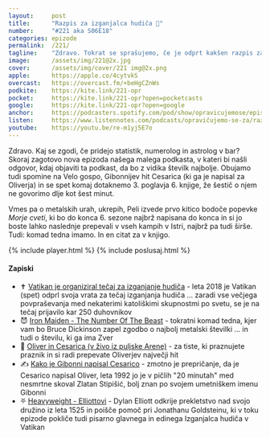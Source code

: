 ```yaml
---
layout: 	post
title:  	"Razpis za izganjalca hudiča 📄"
number: 	"#221 aka S06E18"
categories:	epizode
permalink:	/221/
tagline: 	"Zdravo. Tokrat se sprašujemo, če je odprt kakšen razpis za izganjalca hudiča in v zapiskih ugotovimo, da je Vatikan nazadnje organiziral tečaj leta 2018. Najbrž bo kmalu naslednji."
image:		/assets/img/221@2x.jpg
cover:		/assets/img/cover/221 img@2x.png
apple:		https://apple.co/4cytvkS
overcast:	https://overcast.fm/+beHgCZnWs
podkite:	https://kite.link/221-opr
pocket:		https://kite.link/221-opr?open=pocketcasts
google:		https://kite.link/221-opr?open=google
anchor:		https://podcasters.spotify.com/pod/show/opravicujemose/episodes/Razpis-za-izganjalca-hudia-e2nas1f
listen:		https://www.listennotes.com/podcasts/opravičujemo-se-za/razpis-za-izganjalca-hudiča-PL56SDRC_h8/embed/
youtube:	https://youtu.be/re-m1yj5E7o
---
```


Zdravo. Kaj se zgodi, če pridejo statistik, numerolog in astrolog v bar? Skoraj zagotovo nova epizoda našega malega podkasta, v kateri bi našli odgovor, kdaj objaviti ta podkast, da bo z vidika številk najbolje. Obujamo tudi spomine na Velo gospo, Gibonnijev hit Cesarica (ki ga je napisal za Oliverja) in se spet komaj dotaknemo 3. poglavja 6. knjige, že šestič o njem ne govorimo dlje kot šest minut. 

Vmes pa o metalskih urah, ukrepih, Peli izvede prvo kitico bodoče popevke *Morje cveti*, ki bo do konca 6. sezone najbrž napisana do konca in si jo boste lahko naslednje prepevali v vseh kampih v Istri, najbrž pa tudi širše. Tudi: komad tedna imamo. In en citat za v knjigo. 

{% include player.html %}
{% include poslusaj.html %}

<!--break-->

#### Zapiski

- ✝️ [Vatikan je organiziral tečaj za izganjanje hudiča](https://www.bbc.com/news/world-europe-43697573) - leta 2018 je Vatikan (spet) odprl svoja vrata za tečaj izganjanja hudiča ... zaradi vse večjega povpraševanja med nekaterimi katoliškimi skupnostmi po svetu, se je na tečaj prijavilo kar 250 duhovnikov 
- 😈 [Iron Maiden - The Number Of The Beast](https://www.youtube.com/watch?v=WxnN05vOuSM) - tokratni komad tedna, kjer vam bo Bruce Dickinson zapel zgodbo o najbolj metalski številki ... in tudi o številu, ki ga ima Zver 
- 🎤 [Oliver in Cesarica (v živo iz puljske Arene)](https://www.youtube.com/watch?v=BebvLP83Cnk) - za tiste, ki praznujete praznik in si radi prepevate Oliverjev največji hit 
- ✍️ [Kako je Gibonni napisal Cesarico](https://leutar.net/2019/11/25/kako-je-nastala-pjesma-cesarica/) - zmotno je prepričanje, da je Cesarico napisal Oliver, leta 1992 jo je v pičlih "20 minutah" med nesmrtne skoval Zlatan Stipišić, bolj znan po svojem umetniškem imenu Gibonni 
- ⛧ [Heavyweight - Elliottovi](https://gimletmedia.com/shows/heavyweight/39hd5b5) - Dylan Elliott odkrije prekletstvo nad svojo družino iz leta 1525 in poišče pomoč pri Jonathanu Goldsteinu, ki v toku epizode pokliče tudi pisarno glavnega in edinega Izganjalca hudiča v Vatikan 